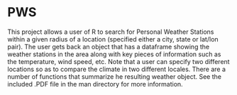 # PWS
This project allows a user of R to search for Personal Weather Stations within a given radius
of a location (specified either a city, state or lat/lon pair). The user gets back an object that
has a dataframe showing the weather stations in the area along with key pieces of information such
as the temperature, wind speed, etc. Note that a user can specify two different locations
so as to compare the climate in two different locales. There are a number of functions that summarize
he resulting weather object. See the included .PDF file in the man directory for more information. 
